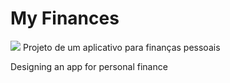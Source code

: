 # My Finances
![](https://rockcontent.com/br/wp-content/uploads/sites/2/2021/08/Capa-para-conteudos-de-Financas-Pessoas-1-1024x538.png.webp)
Projeto de um aplicativo para finanças pessoais

Designing an app for personal finance
